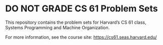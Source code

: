 DO NOT GRADE
CS 61 Problem Sets
==================

This repository contains the problem sets for Harvard’s CS 61 class, Systems
Programming and Machine Organization.

For more information, see the course site:
https://cs61.seas.harvard.edu/
